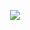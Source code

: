 <p align="center">
  <a href="http://devcorr.com">
    <img src="http://devcorr.com/images/logo.png"/>
  </a>
</p>
